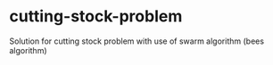 # cutting-stock-problem
Solution for cutting stock problem with use of swarm algorithm (bees algorithm)
